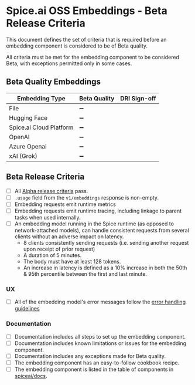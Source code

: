 # Spice.ai OSS Embeddings - Beta Release Criteria

This document defines the set of criteria that is required before an embedding component is considered to be of Beta quality.

All criteria must be met for the embedding component to be considered Beta, with exceptions permitted only in some cases.

## Beta Quality Embeddings

|     Embedding Type      | Beta Quality | DRI Sign-off |
| ----------------------- | ------------ | ------------ |
| File                    | ➖           |              |
| Hugging Face            | ➖           |              |
| Spice.ai Cloud Platform | ➖           |              |
| OpenAI                  | ➖           |              |
| Azure Openai            | ➖           |              |
| xAI (Grok)              | ➖           |              |

## Beta Release Criteria

- [ ] All [Alpha release criteria](./alpha.md) pass.
- [ ] `.usage` field from the `v1/embeddings` response is non-empty.
- [ ] Embedding requests emit runtime metrics
- [ ] Embedding requests emit runtime tracing, including linkage to parent tasks when used internally.
- [ ] An embedding model running in the Spice runtime (as opposed to network-attached models), can handle consistent requests from several clients without an adverse impact on latency.
  - 8 clients consistently sending requests (i.e. sending another request upon receipt of prior request)
  - A duration of 5 minutes.
  - The body must have at least 128 tokens.
  - An increase in latency is defined as a 10% increase in both the 50th & 95th percentile between the first and last minute.


### UX
- [ ] All of the embedding model's error messages follow the [error handling guidelines](../../dev/error_handling.md)


### Documentation

- [ ] Documentation includes all steps to set up the embedding component.
- [ ] Documentation includes known limitations or issues for the embedding component.
- [ ] Documentation includes any exceptions made for Beta quality.
- [ ] The embedding component has an easy-to-follow cookbook recipe.
- [ ] The embedding component is listed in the table of components in [spiceai/docs](https://github.com/spiceai/docs).

